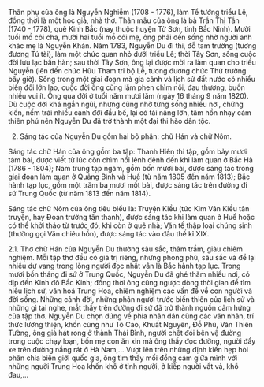 Thân phụ của ông là Nguyễn Nghiễm (1708 - 1776), làm Tể tướng triều Lê, đồng thời là một học giả, nhà thơ. Thân mẫu của ông là bà Trần Thị Tần (1740 - 1778), quê Kinh Bắc (nay thuộc huyện Từ Sơn, tỉnh Bắc Ninh). Mười tuổi mồ côi cha, mười hai tuổi mồ côi mẹ, ông phải đến sống nhờ người anh khác mẹ là Nguyễn Khản. Năm 1783, Nguyễn Du đi thi, đỗ tam trường (tương đương Tú tài), làm một chức quan nhỏ dưới triều Lê; thời Tây Sơn, sống cuộc đời lưu lạc bần hàn; sau thời Tây Sơn, ông lại được mời ra làm quan cho triều Nguyễn (lên đến chức Hữu Tham tri bộ Lễ, tương đương chức Thứ trưởng bây giờ). Sống trong một giai đoạn mà gia cảnh và lịch sử đất nước có nhiều biến đổi lớn lao, cuộc đời ông cũng lắm phen chìm nổi, đau thương, buồn nhiều vui ít. Ông qua đời ở tuổi năm mươi lăm (ngày 16 tháng 9 năm 1820). Dù cuộc đời khá ngắn ngủi, nhưng cũng nhờ từng sống nhiều nơi, chứng kiến, nếm trải nhiều cảnh đời đầu bể, lại có tài năng lớn, tâm hồn nhạy cảm thiên phú nên Nguyễn Du đã trở thành một đại thi hào dân tộc.

2. Sáng tác của Nguyễn Du gồm hai bộ phận: chữ Hán và chữ Nôm.

Sáng tác chữ Hán của ông gồm ba tập: Thanh Hiên thi tập, gồm bảy mươi tám bài, được viết từ lúc còn chìm nổi lênh đênh đến khi làm quan ở Bắc Hà (1786 - 1804); Nam trung tạp ngâm, gồm bốn mươi bài, được sáng tác trong giai đoạn làm quan ở Quảng Bình và Huế (từ năm 1805 đến năm 1813); Bắc hành tạp lục, gồm một trăm ba mươi mốt bài, được sáng tác trên đường đi sứ Trung Quốc (từ năm 1813 đến năm 1814).

Sáng tác chữ Nôm của ông tiêu biểu là: Truyện Kiều (tức Kim Vân Kiều tân truyện, hay Đoạn trường tân thanh), được sáng tác khi làm quan ở Huế hoặc có thể khởi thảo từ trước đó, khi còn ở quê nhà; Văn tế thập loại chúng sinh (thường gọi Văn chiêu hồn), được sáng tác vào đầu thế kỉ XIX.

2.1. Thơ chữ Hán của Nguyễn Du thường sâu sắc, thâm trầm, giàu chiêm nghiệm. Mỗi tập thơ đều có giá trị riêng, nhưng phong phú, sâu sắc và để lại nhiều dư vang trong lòng người đọc nhất vẫn là Bắc hành tạp lục. Trong mười bốn tháng đi sứ ở Trung Quốc, Nguyễn Du đã ghé thăm nhiều nơi, có dịp đến Kinh đô Bắc Kinh; đồng thời ông cũng ngược dòng thời gian để tìm hiểu lịch sử, văn hoá Trung Hoa, chiêm nghiệm các vấn đề về con người và đời sống. Những cảnh đời, những phận người trước biến thiên của lịch sử và những gì tai nghe, mắt thấy trên đường đi sứ đã trở thành nguồn cảm hứng của tập thơ. Nguyễn Du chọn đứng về phía nhân dân cùng các văn nhân, trí thức lương thiện, khốn cùng như Tô Cao, Khuất Nguyên, Đỗ Phủ, Văn Thiên Tường, ông già hát rong ở thành Thái Bình, người chết đói bên vệ đường trong cuộc chạy loạn, bốn mẹ con ăn xin mà ông thấy đọc đường, người đẩy xe trên đường nắng rát ở Hà Nam,... Vượt lên trên những định kiến hẹp hòi phân chia biên giới quốc gia, ông tìm thấy mối đồng cảm giữa mình với những người Trung Hoa khốn khổ ở tỉnh người, ở kiếp người vất vả, khổ đau,...